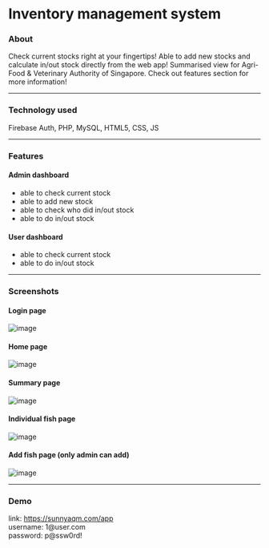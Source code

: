 # Inventory management system

### About
Check current stocks right at your fingertips! Able to add new stocks and calculate in/out stock directly from the web app! Summarised view for Agri-Food & Veterinary Authority of Singapore. Check out features section for more information!

---

### Technology used
Firebase Auth, PHP, MySQL, HTML5, CSS, JS

---

### Features
#### Admin dashboard  
- able to check current stock
- able to add new stock
- able to check who did in/out stock
- able to do in/out stock

#### User dashboard  
- able to check current stock
- able to do in/out stock

---

### Screenshots
#### Login page
![image](https://user-images.githubusercontent.com/53026868/119018537-c0900e80-b9ce-11eb-9cba-8a5173ea90fe.png)

#### Home page
![image](https://user-images.githubusercontent.com/53026868/120090542-1c2c6b80-c136-11eb-9bdc-03792ffb6272.png)

#### Summary page
![image](https://user-images.githubusercontent.com/53026868/120090587-5ac22600-c136-11eb-9e84-e3bb191f8ab8.png)

#### Individual fish page
![image](https://user-images.githubusercontent.com/53026868/120090575-43833880-c136-11eb-94fb-ef85b7350cad.png)

#### Add fish page (only admin can add)
![image](https://user-images.githubusercontent.com/53026868/120090603-7299aa00-c136-11eb-8f2f-1e7f36002c77.png)

---

### Demo
link: <https://sunnyaqm.com/app>  
username: 1<span>@</span>user.com  
password: p@ssw0rd!

